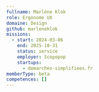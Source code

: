 ```yaml
---
fullname: Marlène Klok
role: Ergonome UX
domaine: Design
github: marleneklok
missions:
  - start: 2024-03-06
    end: 2025-10-31
    status: service
    employer: Scopopop
    startups:
      - demarches-simplifiees.fr
memberType: beta
competences: []
---
```

